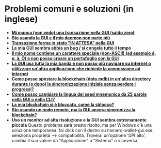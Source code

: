 # Problemi comuni e soluzioni (in inglese)

+ **[Mi manca (non vedo) una transazione nella GUI (saldo zero)](https://monero.stackexchange.com/questions/6640/i-am-missing-not-seeing-a-transaction-to-in-the-gui-zero-balance)**
+ **[Sto usando la GUI e il mio daemon non parte più](https://monero.stackexchange.com/questions/6825/i-am-using-the-gui-and-my-daemon-doesnt-start-anymore)**
+ **[Transazione ferma in stato "IN ATTESA" nella GUI](https://monero.stackexchange.com/questions/6649/transaction-stuck-as-pending-in-the-gui)**
+ **[La mia GUI sembra abbia un bug / si congela tutto il tempo](https://monero.stackexchange.com/questions/6651/my-gui-feels-buggy-freezes-all-the-time)**
+ **[Il mio nome contiene un carattere speciale (non-ASCII) (ad esempio é, ø, â, Ö) e non posso creare un portafoglio con la GUI](https://monero.stackexchange.com/questions/6823/my-name-contains-a-special-non-ascii-character-e-g-%c3%a9-%c3%b8-%c3%a2-%c3%96-and-i-cant-c)**
+ **[La GUI usa tutta la mia banda e non posso più navigare su internet o utilizzare un'altra applicazione che richiede la connessione ad internet](https://monero.stackexchange.com/questions/6653/the-gui-uses-all-my-bandwidth-and-i-cant-browse-anymore-or-use-another-applicat)**
+ **[Come posso spostare la blockchain (data.mdb) in un'altra directory durante (o dopo) la sincronizzazione iniziale senza perdere i progressi?](https://monero.stackexchange.com/questions/7225/how-do-i-move-the-blockchain-data-mdb-to-a-different-directory-during-or-afte)**
+ **[Come posso cambiare la lingua del seed mnemonico da 25 parole nella GUI o nella CLI?](https://monero.stackexchange.com/questions/7373/how-do-i-change-the-language-of-the-25-word-mnemonic-seed-in-the-gui/)**
+ **[La mia blockchain si è bloccata, come la sblocco?](https://monero.stackexchange.com/questions/4462/my-blockchain-is-stuck-how-do-i-unstuck-it)**
+ **[Sto usando un nodo remoto, ma la GUI ancora sincronizza la blockchain?](https://monero.stackexchange.com/questions/6324/using-remote-node-still-syncs-blockchain)**
+ **Uso un monitor ad alta risoluzione e la GUI sembra estremamente piccola**
Questo problema sarà presto risolto, ma per Windows c'è una soluzione temporanea: fai click con il destro su monero-wallet-gui.exe, seleziona proprietà --> compatibilità. Troverai un'opzione 'DPI alto', cambia il suo valore da "Applicazione" a "Sistema" o viceversa. 
